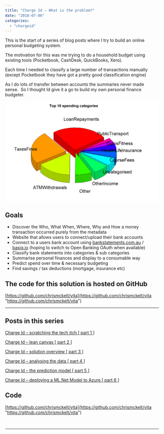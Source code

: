 ```yaml
---
title: "Charge Id – What is the problem?"
date: "2018-07-06"
categories: 
  - "chargeid"
---
```


This is the start of a series of blog posts where I try to build an online personal budgeting system.

The motivation for this was me trying to do a household budget using existing tools (Pocketbook, CashDesk, QuickBooks, Xero).

Each time I needed to classify a large number of transactions manually (except Pocketbook they have got a pretty good classification engine)

As I do lots of transfer between accounts the summaries never made sense.  So I thought Id give it a go to build my own personal finance budgeter.

![image](images/42613185-0f6a0ae4-85d2-11e8-90b0-335f87a5ee1f.png)

## Goals

- Discover the Who, What When, Where, Why and How a money transaction occurred purely from the metadata
- Website that allows users to connect/upload their bank accounts
- Connect to a users bank account using [bankstatements.com.au](https://bankstatements.com.au) / [basiq.io](https://basiq.io "https://basiq.io") (hoping to switch to Open Banking OAuth when available)
- Classify bank statements into categories & sub categories
- Summarise personal finances and display to a consumable way
- Predict spend over time & necessary budgeting
- Find savings / tax deductions (mortgage, insurance etc)

## The code for this solution is hosted on GitHub

[https://github.com/chrismckelt/vita](https://github.com/chrismckelt/vita "https://github.com/chrismckelt/vita") 

* * *

## Posts in this series

[Charge Id – scratching the tech itch \[ part 1 \]](/blog/?p=460)

[Charge Id – lean canvas \[ part 2 \]](/blog/?p=485)

[Charge Id – solution overview \[ part 3 \]](/blog/?p=505)

[Charge Id – analysing the data \[ part 4 \]](/blog/?p=507)

[Charge Id – the prediction model \[ part 5 \]](/blog/?p=668)

[Charge Id – deploying a ML.Net Model to Azure \[ part 6 \]](/blog/?p=705)

## Code

[https://github.com/chrismckelt/vita](https://github.com/chrismckelt/vita "https://github.com/chrismckelt/vita")

 

* * *
